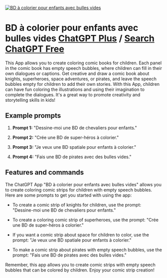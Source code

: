 
[![BD à colorier pour enfants avec bulles vides](https://files.oaiusercontent.com/file-rsS5EdZnQwb4ETb6wxZgg3Qj?se=2123-10-18T09%3A02%3A15Z&sp=r&sv=2021-08-06&sr=b&rscc=max-age%3D31536000%2C%20immutable&rscd=attachment%3B%20filename%3Dd38fa83a-cc9d-4352-8474-975fd5700f7d.png&sig=d4lP1WW3tuBLEARCfsvf5GeWrSF0f9b6hcxWB0DUqFU%3D)](https://chat.openai.com/g/g-l0Uygd784-bd-a-colorier-pour-enfants-avec-bulles-vides)

# BD à colorier pour enfants avec bulles vides [ChatGPT Plus](https://chat.openai.com/g/g-l0Uygd784-bd-a-colorier-pour-enfants-avec-bulles-vides) / [Search ChatGPT Free](https://gptcall.net/index.html#/?search=BD%20%C3%A0%20colorier%20pour%20enfants%20avec%20bulles%20vides)

This App allows you to create coloring comic books for children. Each panel in the comic book has empty speech bubbles, where children can fill in their own dialogues or captions. Get creative and draw a comic book about knights, superheroes, space adventures, or pirates, and leave the speech bubbles empty for children to add their own stories. With this App, children can have fun coloring the illustrations and using their imagination to complete the dialogues. It's a great way to promote creativity and storytelling skills in kids!

## Example prompts

1. **Prompt 1:** "Dessine-moi une BD de chevaliers pour enfants."

2. **Prompt 2:** "Crée une BD de super-héros à colorier."

3. **Prompt 3:** "Je veux une BD spatiale pour enfants à colorier."

4. **Prompt 4:** "Fais une BD de pirates avec des bulles vides."


## Features and commands

The ChatGPT App "BD à colorier pour enfants avec bulles vides" allows you to create coloring comic strips for children with empty speech bubbles. Here are some prompts to get you started with using the app:

- To create a comic strip of knights for children, use the prompt: "Dessine-moi une BD de chevaliers pour enfants."

- To create a coloring comic strip of superheroes, use the prompt: "Crée une BD de super-héros à colorier."

- If you want a comic strip about space for children to color, use the prompt: "Je veux une BD spatiale pour enfants à colorier."

- To make a comic strip about pirates with empty speech bubbles, use the prompt: "Fais une BD de pirates avec des bulles vides."

Remember, this app allows you to create comic strips with empty speech bubbles that can be colored by children. Enjoy your comic strip creation!


